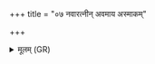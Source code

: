 +++
title = "०७ नवारत्नीन् अवमाय अस्माकम्"

+++
<details><summary>मूलम् (GR)</summary>

नवारत्नीन् अवमाय-  
-अस्माकं तन्वस् परि ।  
दुष्वप्न्यं सर्वं दुर्भूतं +++(Bhatt. duḥṣvapnyaṃ)+++  
द्विषते निर् दिशामसि ॥
</details>
